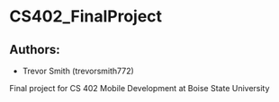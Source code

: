 # CS402_FinalProject

## Authors:

- Trevor Smith (trevorsmith772)

Final project for CS 402 Mobile Development at Boise State University
